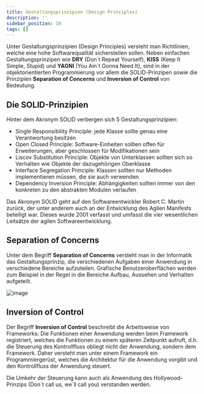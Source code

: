 ```yaml
---
title: Gestaltungsprinzipien (Design Principles)
description: ''
sidebar_position: 10
tags: []
---
```


Unter Gestaltungsprinzipien (Design Principles) versteht man Richtlinien, welche eine hohe Softwarequalität sicherstellen sollen. Neben einfachen Gestaltungsprinzipen wie **DRY** (Don´t Repeat Yourself), **KISS** (Keep It Simple, Stupid) und **YAGNI**
(You Ain´t Gonna Need It), sind in der objektorientierten Programmierung vor allem die SOLID-Prinzipen sowie die Prinzipien **Separation of Concerns** und **Inversion of Control** von Bedeutung.

## Die SOLID-Prinzipien
Hinter dem Akronym SOLID verbergen sich 5 Gestaltungsprinzipien:
- Single Responsibility Principle: jede Klasse sollte genau eine Verantwortung besitzen
- Open Closed Principle: Software-Einheiten sollten offen für Erweiterungen, aber geschlossen für Modifikationen sein
- Liscov Substitution Principle: Objekte von Unterklassen sollten sich so Verhalten wie Objekte der dazugehörigen Oberklasse
- Interface Segregation Principle: Klassen sollten nur Methoden implementieren müssen, die sie auch verwenden
- Dependency Inversion Principle: Abhängigkeiten sollten immer von den konkreten zu den abstrakten Modulen verlaufen

Das Akronym SOLID geht auf den Softwareentwickler Robert C. Martin zurück, der unter anderem auch an der Entwicklung des Agilen Manifests beteiligt war. Dieses wurde 2001 verfasst und umfasst die vier wesentlichen Leitsätze der agilen Softwareentwicklung.

## Separation of Concerns
Unter dem Begriff **Separation of Concerns** versteht man in der Informatik das Gestaltungsprinzip, die verschiedenen Aufgaben einer Anwendung in verschiedene Bereiche aufzuteilen. Grafische Benutzeroberflächen werden zum Beispiel in der Regel in die Bereiche 
Aufbau, Aussehen und Verhalten aufgeteilt.

![image](https://user-images.githubusercontent.com/47243617/170881912-9a82825c-4f88-401c-adc1-369de09ccecf.png)

## Inversion of Control
Der Begriff **Inversion of Control** beschreibt die Arbeitsweise von Frameworks: Die Funktionen einer Anwendung werden beim Framework registriert, welches die Funktionen zu einem späteren Zeitpunkt aufruft, d.h. die Steuerung des Kontrollfluss obliegt nicht der 
Anwendung, sondern dem Framework. Daher versteht man unter einem Framework ein Programmiergerüst, welches die Architektur für die Anwendung vorgibt und den Kontrollfluss der Anwendung steuert.

Die Umkehr der Steuerung kann auch als Anwendung des Hollywood-Prinzips (Don´t call us, we´ll call you) verstanden werden.
